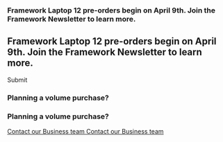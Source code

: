 ### Framework Laptop 12 pre-orders begin on April 9th. Join the Framework Newsletter to learn more. ###

Framework Laptop 12 pre-orders begin on April 9th. Join the Framework Newsletter to learn more.
----------

 Submit

### Planning a volume purchase? ###

### Planning a volume purchase? ###

[Contact our Business team Contact our Business team](https://share.hsforms.com/1GjuuZvpJRJKsAzc2XdPLYQe5dti)
